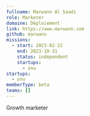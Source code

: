 ```yaml
---
fullname: Marwann Al Saadi
role: Marketer
domaine: Déploiement
link: https://www.marwann.com
github: marwann
missions:
  - start: 2023-02-22
    end: 2023-10-31
    status: independent
    startups:
      - snu
startups:
  - snu
memberType: beta
teams: []
---
```

Growth marketer